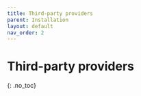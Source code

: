 ```yaml
---
title: Third-party providers
parent: Installation
layout: default
nav_order: 2
---
```


# Third-party providers
{: .no_toc}
